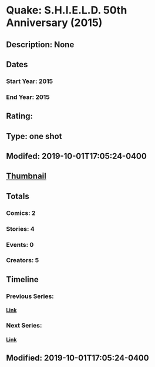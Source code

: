 # Quake: S.H.I.E.L.D. 50th Anniversary (2015)
## Description: None
## Dates
### Start Year: 2015
### End Year: 2015
## Rating: 
## Type: one shot
## Modifed: 2019-10-01T17:05:24-0400
## [Thumbnail](http://i.annihil.us/u/prod/marvel/i/mg/c/50/55df3a8ae5e40.jpg)
## Totals
### Comics: 2
### Stories: 4
### Events: 0
### Creators: 5
## Timeline
### Previous Series: 
#### [Link]()
### Next Series: 
#### [Link]()
## Modified: 2019-10-01T17:05:24-0400